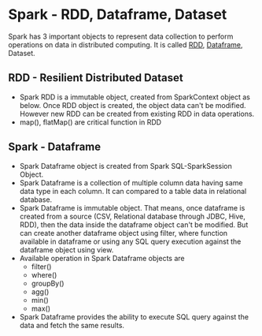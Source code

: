 # Spark - RDD, Dataframe, Dataset

Spark has 3 important objects to represent data collection to perform operations on data in distributed computing. It is called [RDD](#rdd-resilient-distributed-datset), [Dataframe](#spark-dataframe), Dataset.

## RDD - Resilient Distributed Dataset
* Spark RDD is a immutable object, created from SparkContext object as below. Once RDD object is created, the object data can't be modified. However new RDD can be created from existing RDD in data operations.
* map(), flatMap() are critical function in RDD 

## Spark - Dataframe
* Spark Dataframe object is created from Spark SQL-SparkSession Object.
* Spark Dataframe is a collection of multiple column data having same data type in each column. It can compared to a table data in relational database.
* Spark Dataframe is immutable object. That means, once dataframe is created from a source (CSV, Relational database through JDBC, Hive, RDD), then the data inside the dataframe object can't be modified. But can create another dataframe object using filter, where function available in dataframe or using any SQL query execution against the dataframe object using view.
* Available operation in Spark Dataframe objects are 
	* filter()
	* where()
	* groupBy()
	* agg()
	* min()
	* max()
*  Spark Dataframe provides the ability to execute SQL query against the data and fetch the same results.
